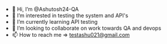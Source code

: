 - 👋 Hi, I’m @Ashutosh24-QA
- 👀 I’m interested in testing the system and API's
- 🌱 I’m currently learning API testing
- 💞️ I’m looking to collaborate on work towards QA and devops 
- 📫 How to reach me => testashu021@gmail.com

<!---
Ashutosh24-QA/Ashutosh24-QA is a ✨ special ✨ repository because its `README.md` (this file) appears on your GitHub profile.
You can click the Preview link to take a look at your changes.
--->
